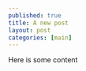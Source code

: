 ```yaml
---
published: true
title: A new post
layout: post
categories: [main]
---
```

Here is some content